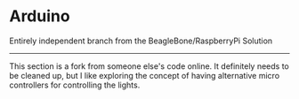 # Arduino


Entirely independent branch from the BeagleBone/RaspberryPi Solution

---


This section is a fork from someone else's code online. It definitely needs to be cleaned up, but I like exploring the concept of having alternative micro controllers for controlling the lights.